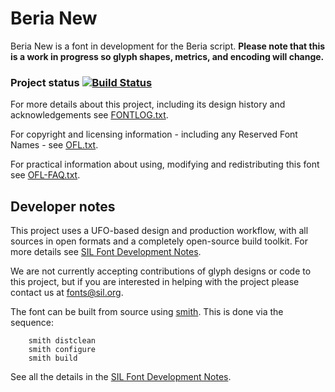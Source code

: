 # Beria New

Beria New is a font in development for the Beria script. **Please note that this is a work in progress so glyph shapes, metrics, and encoding will change.**

### Project status [![Build Status](http://build.palaso.org/app/rest/builds/buildType:Fonts_BeriaNew/statusIcon)](http://build.palaso.org/viewType.html?buildTypeId=Fonts_BeriaNew&guest=1)

For more details about this project, including its design history and acknowledgements see [FONTLOG.txt](FONTLOG.txt).

For copyright and licensing information - including any Reserved Font Names - see [OFL.txt](OFL.txt).

For practical information about using, modifying and redistributing this font see [OFL-FAQ.txt](OFL-FAQ.txt).

## Developer notes

This project uses a UFO-based design and production workflow, with all sources in open formats and a completely open-source build toolkit. For more details see [SIL Font Development Notes](https://silnrsi.github.io/silfontdev/en-US/Introduction.html).

We are not currently accepting contributions of glyph designs or code to this project, but if you are interested in helping with the project please contact us at fonts@sil.org.

The font can be built from source using [smith](https://github.com/silnrsi/smith). This is done via the sequence:
```
    smith distclean
    smith configure
    smith build
```
See all the details in the [SIL Font Development Notes](https://silnrsi.github.io/silfontdev/en-US/Introduction.html).
